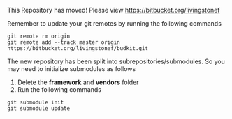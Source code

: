 This Repository has moved! Please view https://bitbucket.org/livingstonef

Remember to update your git remotes by running the following commands

`git remote rm origin`<br />
`git remote add --track master origin https://bitbucket.org/livingstonef/budkit.git`

The new repository has been split into subrepositories/submodules. So you may need to initialize submodules as follows

1. Delete the **framework** and **vendors** folder
2. Run the following commands

`git submodule init`<br />
`git submodule update`
